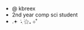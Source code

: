 
- @ kbreex
- 2nd year comp sci student 
- .𖥔 ݁ ˖ִ ࣪⚝₊ ⊹˚ 

<!---
kbreex/kbreex is a ✨ special ✨ repository because its `README.md` (this file) appears on your GitHub profile.
You can click the Preview link to take a look at your changes.
--->

